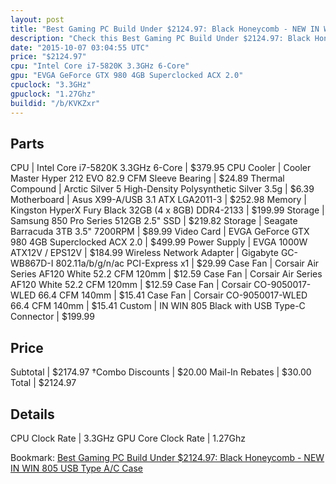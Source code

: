 ```yaml
---
layout: post
title: "Best Gaming PC Build Under $2124.97: Black Honeycomb - NEW IN WIN 805 USB Type A/C Case"
description: "Check this Best Gaming PC Build Under $2124.97: Black Honeycomb - NEW IN WIN 805 USB Type A/C Case. CPU: Intel Core i7-5820K 3.3GHz 6-Core, CPU Cooler: Cooler Master Hyper"
date: "2015-10-07 03:04:55 UTC"
price: "$2124.97"
cpu: "Intel Core i7-5820K 3.3GHz 6-Core"
gpu: "EVGA GeForce GTX 980 4GB Superclocked ACX 2.0"
cpuclock: "3.3GHz"
gpuclock: "1.27Ghz"
buildid: "/b/KVKZxr"
---
```


## Parts

CPU | Intel Core i7-5820K 3.3GHz 6-Core | $379.95
CPU Cooler | Cooler Master Hyper 212 EVO 82.9 CFM Sleeve Bearing | $24.89
Thermal Compound | Arctic Silver 5 High-Density Polysynthetic Silver 3.5g | $6.39
Motherboard | Asus X99-A/USB 3.1 ATX LGA2011-3 | $252.98
Memory | Kingston HyperX Fury Black 32GB (4 x 8GB) DDR4-2133 | $199.99
Storage | Samsung 850 Pro Series 512GB 2.5" SSD | $219.82
Storage | Seagate Barracuda 3TB 3.5" 7200RPM | $89.99
Video Card | EVGA GeForce GTX 980 4GB Superclocked ACX 2.0 | $499.99
Power Supply | EVGA 1000W ATX12V / EPS12V | $184.99
Wireless Network Adapter | Gigabyte GC-WB867D-I 802.11a/b/g/n/ac PCI-Express x1 | $29.99
Case Fan | Corsair Air Series AF120 White 52.2 CFM 120mm | $12.59
Case Fan | Corsair Air Series AF120 White 52.2 CFM 120mm | $12.59
Case Fan | Corsair CO-9050017-WLED 66.4 CFM 140mm | $15.41
Case Fan | Corsair CO-9050017-WLED 66.4 CFM 140mm | $15.41
Custom | IN WIN 805 Black with USB Type-C Connector | $199.99

## Price

Subtotal | $2174.97
†Combo Discounts | $20.00
Mail-In Rebates | $30.00
Total | $2124.97

## Details

CPU Clock Rate | 3.3GHz
GPU Core Clock Rate | 1.27Ghz

Bookmark: [Best Gaming PC Build Under $2124.97: Black Honeycomb - NEW IN WIN 805 USB Type A/C Case](http://pcbuilders.github.io/2015/10/07/best-gaming-pc-build-under-2124-dollars-dot-97-black-honeycomb-new-in-win-805-usb-type-a-slash-c-case/)
